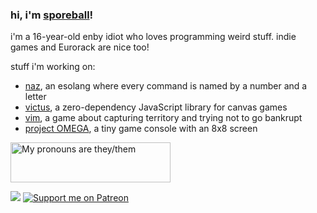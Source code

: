 ### hi, i'm [sporeball](https://sporeball.dev)!
i'm a 16-year-old enby idiot who loves programming weird stuff. indie games and Eurorack are nice too!

stuff i'm working on:
- [naz](https://github.com/sporeball/naz), an esolang where every command is named by a number and a letter
- [victus](https://github.com/sporeball/victus), a zero-dependency JavaScript library for canvas games
- [vim](https://github.com/sporeball/vim), a game about capturing territory and trying not to go bankrupt
- [project OMEGA](https://github.com/sporeball/project-omega), a tiny game console with an 8x8 screen

<a href="https://pronouns.vercel.app" title="Add pronouns to your own profile">
  <img src="https://pronouns.vercel.app/they/them?gradient=anamnisar" width="256" height="64" alt="My pronouns are they/them">
</a>

<br/>

<a href="https://twitter.com/sporeball"><img src="https://img.shields.io/badge/twitter-%231DA1F2.svg?&style=for-the-badge&logo=twitter&logoColor=white"></a>
[![Support me on Patreon](https://img.shields.io/endpoint.svg?url=https%3A%2F%2Fshieldsio-patreon.vercel.app%2Fapi%3Fusername%3Dsporeball%26type%3Dpledges%26suffix%3D%252Fmonth&style=for-the-badge)](https://patreon.com/sporeball)

<!--
**sporeball/sporeball** is a ✨ _special_ ✨ repository because its `README.md` (this file) appears on your GitHub profile.

Here are some ideas to get you started:

- 🔭 I’m currently working on ...
- 🌱 I’m currently learning ...
- 👯 I’m looking to collaborate on ...
- 🤔 I’m looking for help with ...
- 💬 Ask me about ...
- 📫 How to reach me: ...
- 😄 Pronouns: ...
- ⚡ Fun fact: ...
-->
